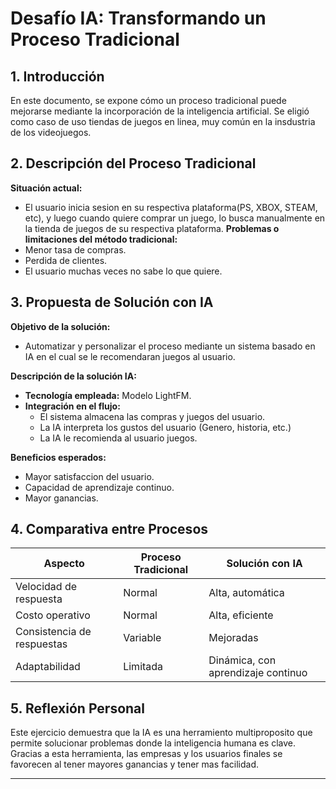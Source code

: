 # Desafío IA: Transformando un Proceso Tradicional

## 1. Introducción
En este documento, se expone cómo un proceso tradicional puede mejorarse mediante la incorporación de la inteligencia artificial. Se eligió como caso de uso tiendas de juegos en linea, muy común en la insdustria de los videojuegos.

## 2. Descripción del Proceso Tradicional
**Situación actual:**  
- El usuario inicia sesion en su respectiva plataforma(PS, XBOX, STEAM, etc), y luego cuando quiere comprar un juego, lo busca manualmente en la tienda de juegos de su respectiva plataforma.
**Problemas o limitaciones del método tradicional:**  
- Menor tasa de compras.  
- Perdida de clientes.
- El usuario muchas veces no sabe lo que quiere.  

## 3. Propuesta de Solución con IA
**Objetivo de la solución:**  
- Automatizar y personalizar el proceso mediante un sistema basado en IA en el cual se le recomendaran juegos al usuario.

**Descripción de la solución IA:**  
- **Tecnología empleada:** Modelo LightFM. 
- **Integración en el flujo:**
  - El sistema almacena las compras y juegos del usuario.
  - La IA interpreta los gustos del usuario (Genero, historia, etc.)
  - La IA le recomienda al usuario juegos.

**Beneficios esperados:**  
- Mayor satisfaccion del usuario.   
- Capacidad de aprendizaje continuo.  
- Mayor ganancias.

## 4. Comparativa entre Procesos

| Aspecto                    | Proceso Tradicional              | Solución con IA                         |
|----------------------------|----------------------------------|-----------------------------------------|
| Velocidad de respuesta     | Normal                           | Alta, automática                        |
| Costo operativo            | Normal                           | Alta, eficiente                         |
| Consistencia de respuestas | Variable                         | Mejoradas                               |
| Adaptabilidad              | Limitada                         | Dinámica, con aprendizaje continuo      |

## 5. Reflexión Personal

Este ejercicio demuestra que la IA es una herramiento multiproposito que permite solucionar problemas donde la inteligencia humana es clave. Gracias a esta herramienta, las empresas y los usuarios finales se favorecen al tener mayores ganancias y tener mas facilidad.

---

